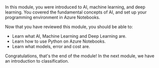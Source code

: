 In this module, you were introduced to AI, machine learning, and deep learning. You covered the fundamental concepts of AI, and set up your programming environment in Azure Notebooks.

Now that you have reviewed this module, you should be able to:

* Learn what AI, Machine Learning and Deep Learning are.
* Learn how to use Python on Azure Notebooks.
* Learn what models, error and cost are.

Congratulations, that's the end of the module! In the next module, we have an introduction to classification.